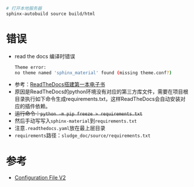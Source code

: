 ```bash
# 打开本地服务器
sphinx-autobuild source build/html

```

# 错误
- read the docs 编译时错误
  ```bash
  Theme error:
  no theme named 'sphinx_material' found (missing theme.conf?)
  ```
- 参考：[ReadTheDocs搭建第一本电子书](https://zhuanlan.zhihu.com/p/388640347)
- 原因是ReadTheDocs的python环境没有对应的第三方库文件，需要在项目根目录执行如下命令生成requirements.txt，这样ReadTheDocs会自动安装对应的插件依赖。
- <del>运行命令：``python -m pip freeze > requirements.txt``</del>
- 然后手动写写入``sphinx-material``到``requirements.txt``
- 注意``.readthedocs.yaml``放在最上层目录
- ``requirements``路径：``sludge_doc/source/requirements.txt``


# 参考
- [Configuration File V2](https://docs.readthedocs.io/en/stable/config-file/v2.html)
